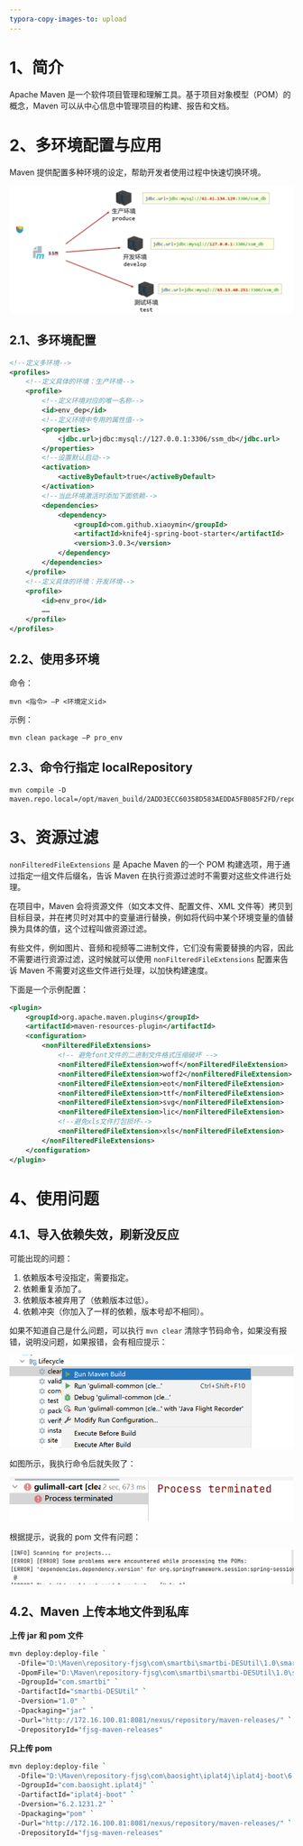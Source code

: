 ```yaml
---
typora-copy-images-to: upload
---
```


# 1、简介

Apache Maven 是一个软件项目管理和理解工具。基于项目对象模型（POM）的概念，Maven 可以从中心信息中管理项目的构建、报告和文档。



# 2、多环境配置与应用

Maven 提供配置多种环境的设定，帮助开发者使用过程中快速切换环境。

<img src="!assets/Maven/image-20230721203143302.png" alt="image-20230721203143302" style="" />



## 2.1、多环境配置

```xml
<!--定义多环境-->
<profiles>
    <!--定义具体的环境：生产环境-->
    <profile>
        <!--定义环境对应的唯一名称-->
        <id>env_dep</id>
        <!--定义环境中专用的属性值-->
        <properties>
            <jdbc.url>jdbc:mysql://127.0.0.1:3306/ssm_db</jdbc.url>
        </properties>
        <!--设置默认启动-->
        <activation>
            <activeByDefault>true</activeByDefault>
        </activation>
        <!--当此环境激活时添加下面依赖-->
        <dependencies>
            <dependency>
                <groupId>com.github.xiaoymin</groupId>
                <artifactId>knife4j-spring-boot-starter</artifactId>
                <version>3.0.3</version>
            </dependency>
        </dependencies>
    </profile>
    <!--定义具体的环境：开发环境-->
    <profile>
        <id>env_pro</id>
        ……
    </profile>
</profiles>
```



## 2.2、使用多环境

命令：

```shell
mvn <指令> –P <环境定义id>
```

示例：

```shell
mvn clean package –P pro_env
```



## 2.3、命令行指定 localRepository

 ```shell
 mvn compile -D maven.repo.local=/opt/maven_build/2ADD3ECC60358D583AEDDA5FB085F2FD/repos
 ```



# 3、资源过滤

`nonFilteredFileExtensions` 是 Apache Maven 的一个 POM 构建选项，用于通过指定一组文件后缀名，告诉 Maven 在执行资源过滤时不需要对这些文件进行处理。

在项目中，Maven 会将资源文件（如文本文件、配置文件、XML 文件等）拷贝到目标目录，并在拷贝时对其中的变量进行替换，例如将代码中某个环境变量的值替换为具体的值，这个过程叫做资源过滤。

有些文件，例如图片、音频和视频等二进制文件，它们没有需要替换的内容，因此不需要进行资源过滤，这时候就可以使用 `nonFilteredFileExtensions` 配置来告诉 Maven 不需要对这些文件进行处理，以加快构建速度。

下面是一个示例配置：

```xml
<plugin>
    <groupId>org.apache.maven.plugins</groupId>
    <artifactId>maven-resources-plugin</artifactId>
    <configuration>
        <nonFilteredFileExtensions>
            <!-- 避免font文件的二进制文件格式压缩破坏 -->
            <nonFilteredFileExtension>woff</nonFilteredFileExtension>
            <nonFilteredFileExtension>woff2</nonFilteredFileExtension>
            <nonFilteredFileExtension>eot</nonFilteredFileExtension>
            <nonFilteredFileExtension>ttf</nonFilteredFileExtension>
            <nonFilteredFileExtension>svg</nonFilteredFileExtension>
            <nonFilteredFileExtension>lic</nonFilteredFileExtension>
            <!--避免xls文件打包损坏-->
            <nonFilteredFileExtension>xls</nonFilteredFileExtension>
        </nonFilteredFileExtensions>
    </configuration>
</plugin>
```



# 4、使用问题

## 4.1、导入依赖失效，刷新没反应

可能出现的问题：

1. 依赖版本号没指定，需要指定。
2. 依赖重复添加了。
3. 依赖版本被弃用了（依赖版本过低）。
4. 依赖冲突（你加入了一样的依赖，版本号却不相同）。

如果不知道自己是什么问题，可以执行 `mvn clear` 清除字节码命令，如果没有报错，说明没问题，如果报错，会有相应提示：

<img src="!assets/Maven/680d2044a713029d1548c0d7471947aa.png" alt="img" style="zoom:80%;" />

如图所示，我执行命令后就失败了：

<img src="!assets/Maven/9f98f110c48dcb1a0034125225e68c41.png" alt="img" style="zoom:80%;" />

根据提示，说我的 pom 文件有问题：

<img src="!assets/Maven/1924d1afac095a0ec43cf0f97022c5c6.png" alt="img" style="zoom:80%;" />



## 4.2、Maven 上传本地文件到私库

**上传 jar 和 pom 文件**

```bash
mvn deploy:deploy-file `
  -Dfile="D:\Maven\repository-fjsg\com\smartbi\smartbi-DESUtil\1.0\smartbi-DESUtil-1.0.jar" `
  -DpomFile="D:\Maven\repository-fjsg\com\smartbi\smartbi-DESUtil\1.0\smartbi-DESUtil-1.0.pom" `
  -DgroupId="com.smartbi" `
  -DartifactId="smartbi-DESUtil" `
  -Dversion="1.0" `
  -Dpackaging="jar" `
  -Durl="http://172.16.100.81:8081/nexus/repository/maven-releases/" `
  -DrepositoryId="fjsg-maven-releases"
```



**只上传 pom**

```bash
mvn deploy:deploy-file `
  -Dfile="D:\Maven\repository-fjsg\com\baosight\iplat4j\iplat4j-boot\6.2.1231.2\iplat4j-boot-6.2.1231.2.pom" `
  -DgroupId="com.baosight.iplat4j" `
  -DartifactId="iplat4j-boot" `
  -Dversion="6.2.1231.2" `
  -Dpackaging="pom" `
  -Durl="http://172.16.100.81:8081/nexus/repository/maven-releases/" `
  -DrepositoryId="fjsg-maven-releases"
```

